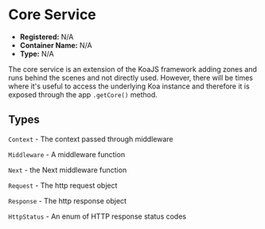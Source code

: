 # Core Service

- **Registered:** N/A
- **Container Name:** N/A
- **Type:** N/A

The core service is an extension of the KoaJS framework adding zones and runs behind the scenes and not directly used.
However, there will be times where it's useful to access the underlying Koa instance and therefore it is exposed through 
the app `.getCore()` method.

## Types

`Context` - The context passed through middleware

`Middleware` - A middleware function

`Next` - the Next middleware function

`Request` - The http request object

`Response` - The http response object

`HttpStatus` - An enum of HTTP response status codes
